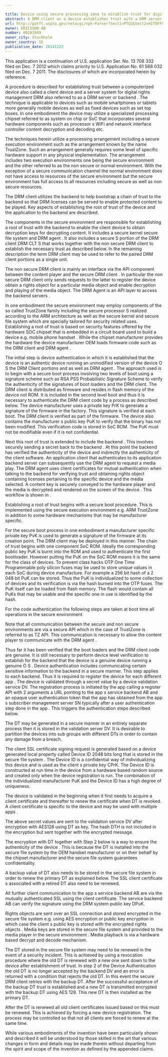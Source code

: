 ```yaml
---

title: Device using secure processing zone to establish trust for digital rights management
abstract: A DRM client on a device establishes trust with a DRM server for playback of digital content. The client executes in a secure execution environment, and the process includes (1) securely loading loader code from secure programmable memory and verifying it using a digital signature scheme and first key securely stored in the device; (2) by the verified loader code, loading DRM client code from the memory and verifying it using a digital signature scheme and second key included in the loader code; (3) by the verified DRM client code (a) obtaining a domain key from the memory; (b) encrypting the domain key with a device identifier using a DRM system key included in the DRM client code; and (c) sending the encrypted domain key and device identifier to the DRM server, whereby the device becomes registered to receive content licenses via secure communications encrypted using the domain key.
url: http://patft.uspto.gov/netacgi/nph-Parser?Sect1=PTO2&Sect2=HITOFF&p=1&u=%2Fnetahtml%2FPTO%2Fsearch-adv.htm&r=1&f=G&l=50&d=PALL&S1=09281949&OS=09281949&RS=09281949
owner: ERICSSON AB
number: 09281949
owner_city: Stockholm
owner_country: SE
publication_date: 20141222
---
```

This application is a continuation of U.S. application Ser. No. 13 708 332 filed on Dec. 7 2012 which claims priority to U.S. Application No. 61 568 032 filed on Dec. 7 2011. The disclosures of which are incorporated herein by reference.

A procedure is described for establishing trust between a computerized device also called a client device and a server system for digital rights management DRM also referred to as a DRM server or backend . The technique is applicable to devices such as mobile smartphones or tablets more generally mobile devices as well as fixed devices such as set top boxes. In one embodiment the device may utilize a specialized processing chipset referred to as system on chip or SoC that incorporates several hardware components such as processor s WiFi and network interface controller content decryption and decoding etc.

The techniques herein utilize a processing arrangement including a secure execution environment such as the arrangement known by the name TrustZone. Such an arrangement generally requires some level of specific hardware support in any physical implementation. The arrangement includes two execution environments one being the secure environment and the other referred to as the non secure or normal environment. With the exception of a secure communication channel the normal environment does not have access to resources of the secure environment but the secure environment has full access to all resources including secure as well as non secure resources.

The DRM client utilizes the backend to help bootstrap a chain of trust to the backend so that DRM licenses can be served to enable protected content to be played. Key aspects of establishing the root of trust of the device and the application to the backend are described.

The components in the secure environment are responsible for establishing a root of trust with the backend to enable the client device to obtain decryption keys for decrypting content. It includes a secure kernel secure file system and DRM agent . It also includes a secure S portion of the DRM client DRM CLT S that works together with the non secure DRM client to establish the necessary trust as described below. In the remaining description the term DRM client may be used to refer to the paired DRM client portions as a single unit.

The non secure DRM client is mainly an interface via the API component between the content player and the secure DRM client . In particular the non secure DRM client only sends requests to the latter to register the device obtain a rights object for a particular media object and enable decryption and playing of the media object. The DRM Agent is an API layer to access the backend servers .

In one embodiment the secure environment may employ components of the so called TrustZone family including the secure processor S realized according to the ARM architecture as well as the secure kernel and secure file system which are specially tailored for security related uses. Establishing a root of trust is based on security features offered by the hardware SOC chipset that is embedded in a circuit board used to build a device e.g. mobile phone handset . While the chipset manufacturer provides the hardware the device manufacturer OEM loads firmware code such as the DRM client and DRM agent .

The initial step is device authentication in which it is established that the device is an authentic device running an unmodified version of the device O S the DRM Client portions and as well as DRM agent . The approach used is to begin with a secure boot process involving two levels of boot using a signature scheme such as RSA PSS Probabilistic Signature Scheme to verify the authenticity of the signatures of boot loaders and the DRM client. The DRM client is distributed as firmware and resides in flash memory of the device not ROM. It is included in the second level boot and thus it is necessary to authenticate the DRM client code by a process as described below. The device manufacturer uses a private key PrK to generate a signature of the firmware in the factory. This signature is verified at each boot. The DRM client is verified as part of the firmware. The device also contains the manufacturer s public key PuK to verify that the binary has not been modified. This verification code is stored in SoC ROM. The PuK must not be modifiable even if it is not confidential.

Next this root of trust is extended to include the backend . This involves securely sending a secret back to the backend . At this point the backend has verified the authenticity of the device and indirectly the authenticity of the client software. An application client that authenticates to its application backend server can subsequently use the DRM agent to request a media play. The DRM agent uses client certificates for mutual authentication when talking to the backend for verifying trust and obtaining rights object containing licenses pertaining to the specific device and the media selected. A content key is securely conveyed to the hardware player and the media is decrypted and rendered on the screen of the device . This workflow is shown in .

Establishing a root of trust begins with a secure boot procedure. This is implemented using the secure execution environment e.g. ARM TrustZone in addition to some hardware mechanisms that may be manufacturer specific.

For the secure boot process in one embodiment a manufacturer specific private key PvK is used to generate a signature of the firmware at its creation point. The DRM client may be deployed in this manner. The chain of trust begins with one component SoC ROM. Ideally the corresponding public key PuK is burnt into the ROM and used to authenticate the first bootloader. However putting the PuK on the SoC ROM means it is the same for the class of devices. To prevent class hacks OTP One Time Programmable poly silicon fuses may be used to store unique values in each SoC during device manufacture. For example a 256 bit hash of a 2 048 bit PuK can be stored. Thus the PuK is individualized to some collection of devices and its verification is via the hash burned into the OTP fuses. The PuK itself can be loaded from flash memory. The flash would contain all PuKs that may be usable and the specific one in use is identified by the hash.

For the code authentication the following steps are taken at boot time all operations in the secure environment 

Note that all communication between the secure and non secure environments are via a secure API which in the case of TrustZone is referred to as TZ API. This communication is necessary to allow the content player to communicate with the DRM agent .

Thus far it has been verified that the boot loaders and the DRM client code are genuine. It is still necessary to perform device level verification to establish for the backend that the device is a genuine device running a genuine O S . Device authentication includes communicating certain sensitive information to the backend in a secure manner. This step applies to each backend. Thus it is required to register the device for each different app . The device is validated through a secret value by a device validation service DV. The registration process is initiated by the app calling a register API with 2 arguments a URL pointing to the app s service backend AB and an opaque user authentication token that the app has obtained from the app s subscriber management server SN typically after a user authentication step done in the app . This triggers the authentication steps described below.

The DT may be generated in a secure manner in an entirely separate process then it is stored in the validation server DV. It is desirable to partition the devices into sub groups with different DTs in order to contain any damage from a breach.

The client SSL certificate signing request is generated based on a device generated local property called Device ID 2048 bits long that is stored in the secure file system . The Device ID is a confidential way of individualizing this device and is used as the client s private key CPrK. The Device ID is constructed at run time in the device from a hardware based random source and created only when the device registration is run. The combination of the individualized manufacturer PuK and the Device ID has a high degree of uniqueness.

The device is validated in the beginning when it first needs to acquire a client certificate and thereafter to renew the certificate when DT is revoked. A client certificate is specific to the device and may be used with multiple apps .

The above secret values are sent to the validation service DV after encryption with AES128 using DT as key. The hash DTH is not included in the encryption but sent together with the encrypted message.

The encryption with DT together with Step 2 below is a way to ensure the authenticity of the device . This is because the DT is installed into the secure file system by the OEM handset manufacturer or on their behalf by the chipset manufacturer and the secure file system guarantees confidentiality.

A backup value of DT also needs to be stored in the secure file system in order to renew the primary DT as explained below. The SSL client certificate s associated with a retired DT also need to be renewed.

All further client communication to the app s service backend AB are via the mutually authenticated SSL using the client certificate. The service backend AB can verify the signature using the DRM system public key DPuK.

Rights objects are sent over an SSL connection and stored encrypted in the secure file system e.g. using AES encryption or public key encryption in which case the client s public key is stored with the encrypted rights objects . Media keys are stored in the secure file system and provided to the media player in the secure environment . Media playback is via a hardware based decrypt and decode mechanism.

The DT stored in the secure file system may need to be renewed in the event of a security incident. This is achieved by using a revocation procedure where the old DT is renewed with a new one sent down to the device after establishment of trust. In step 2 of the Device Authentication the old DT is no longer accepted by the backend DV and an error is returned with a condition that rejects the old DT. In this event the secure DRM client retries with the backup DT. After the successful acceptance of the backup DT trust is established and a new DT is transmitted encrypted with the backup DT using AES 128. This new DT is then installed as the primary DT.

After the DT is renewed all old client certificates issued based on this must be renewed. This is achieved by forcing a new device registration. The process may be controlled so that not all clients are forced to renew at the same time.

While various embodiments of the invention have been particularly shown and described it will be understood by those skilled in the art that various changes in form and details may be made therein without departing from the spirit and scope of the invention as defined by the appended claims.


